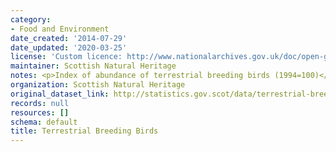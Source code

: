 ```yaml
---
category:
- Food and Environment
date_created: '2014-07-29'
date_updated: '2020-03-25'
license: 'Custom licence: http://www.nationalarchives.gov.uk/doc/open-government-licence/version/3/'
maintainer: Scottish Natural Heritage
notes: <p>Index of abundance of terrestrial breeding birds (1994=100)</p>
organization: Scottish Natural Heritage
original_dataset_link: http://statistics.gov.scot/data/terrestrial-breeding-birds
records: null
resources: []
schema: default
title: Terrestrial Breeding Birds
---
```

